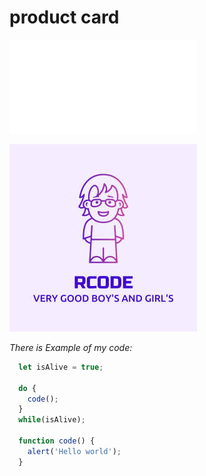 # product card

![TEST](index.html)

![my photo](logo.jpg)



*There is Example of my code:*
```javascript
  let isAlive = true;
  
  do {
    code();
  }
  while(isAlive);
  
  function code() {
    alert('Hello world');
  }
 ```
 

